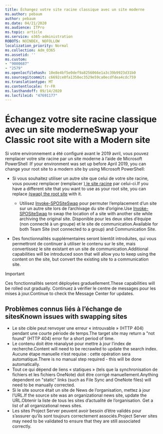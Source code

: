 ```yaml
---
title: Échangez votre site racine classique avec un site moderne
ms.author: pebaum
author: pebaum
ms.date: 04/21/2020
ms.audience: ITPro
ms.topic: article
ms.service: o365-administration
ROBOTS: NOINDEX, NOFOLLOW
localization_priority: Normal
ms.collection: Adm_O365
ms.assetid: ''
ms.custom:
- "9000687"
- "2579"
ms.openlocfilehash: 10e8e4bf5e0def9a8256066e1a3c39b9923d31b0
ms.sourcegitcommit: c6692ce0fa1358ec3529e59ca0ecdfdea4cdc759
ms.translationtype: MT
ms.contentlocale: fr-FR
ms.lasthandoff: 09/14/2020
ms.locfileid: "47691177"
---
```

# <a name="swap-your-classic-root-site-with-a-modern-site"></a><span data-ttu-id="691a5-102">Échangez votre site racine classique avec un site moderne</span><span class="sxs-lookup"><span data-stu-id="691a5-102">Swap your Classic root site with a Modern site</span></span>

<span data-ttu-id="691a5-103">Si votre environnement a été configuré avant le 2019 avril, vous pouvez remplacer votre site racine par un site moderne à l’aide de Microsoft PowerShell :</span><span class="sxs-lookup"><span data-stu-id="691a5-103">If your environment was set up before April 2019, you can change your root site to a modern site by using Microsoft PowerShell:</span></span>

- <span data-ttu-id="691a5-104">Si vous souhaitez utiliser un autre site que celui de votre site racine, vous pouvez remplacer (remplacer [) le site racine](https://docs.microsoft.com/sharepoint/modern-root-site) par celui-ci.</span><span class="sxs-lookup"><span data-stu-id="691a5-104">If you have a different site that you want to use as your root site, you can replace [(swap) the root site](https://docs.microsoft.com/sharepoint/modern-root-site) with it.</span></span> 
    - <span data-ttu-id="691a5-105">Utilisez [Invoke-SPOSiteSwap](https://docs.microsoft.com/powershell/module/sharepoint-online/invoke-spositeswap?view=sharepoint-ps) pour permuter l’emplacement d’un site sur un autre site lors de l’archivage du site d’origine.</span><span class="sxs-lookup"><span data-stu-id="691a5-105">Use [Invoke-SPOSiteSwap](https://docs.microsoft.com/powershell/module/sharepoint-online/invoke-spositeswap?view=sharepoint-ps) to swap the location of a site with another site while archiving the original site.</span></span> <span data-ttu-id="691a5-106">Disponible pour les deux sites d’équipe (non connecté à un groupe) et le site de communication.</span><span class="sxs-lookup"><span data-stu-id="691a5-106">Available for both Team Site (not connected to a group) and Communication Site.</span></span> 

- <span data-ttu-id="691a5-107">Des fonctionnalités supplémentaires seront bientôt introduites, qui vous permettront de continuer à utiliser le contenu sur le site, mais convertissez le site existant en un site de communication.</span><span class="sxs-lookup"><span data-stu-id="691a5-107">Additional capabilities will be introduced soon that will allow you to keep using the content on the site, but convert the existing site to a communication site.</span></span> 
>[!Important]
><span data-ttu-id="691a5-108">Ces fonctionnalités seront déployées graduellement.</span><span class="sxs-lookup"><span data-stu-id="691a5-108">These capabilities will be rolled out gradually.</span></span> <span data-ttu-id="691a5-109">Continuez à vérifier le centre de messages pour les mises à jour.</span><span class="sxs-lookup"><span data-stu-id="691a5-109">Continue to check the Message Center for updates.</span></span> 

## <a name="known-issues-with-swapping-sites"></a><span data-ttu-id="691a5-110">Problèmes connus liés à l’échange de sites</span><span class="sxs-lookup"><span data-stu-id="691a5-110">Known issues with swapping sites</span></span>

- <span data-ttu-id="691a5-111">Le site cible peut renvoyer une erreur « introuvable » (HTTP 404) pendant une courte période de temps.</span><span class="sxs-lookup"><span data-stu-id="691a5-111">The target site may return a "not found" (HTTP 404) error for a short period of time.</span></span>
- <span data-ttu-id="691a5-112">Le contenu doit être réanalysé pour mettre à jour l’index de recherche.</span><span class="sxs-lookup"><span data-stu-id="691a5-112">Content will need to be recrawled to update the search index.</span></span> <span data-ttu-id="691a5-113">Aucune étape manuelle n’est requise : cette opération sera automatique.</span><span class="sxs-lookup"><span data-stu-id="691a5-113">There is no manual step required - this will be done automatically.</span></span>
- <span data-ttu-id="691a5-114">Tout ce qui dépend de liens « statiques » (tels que la synchronisation de fichiers et les fichiers OneNote) doit être corrigé manuellement.</span><span class="sxs-lookup"><span data-stu-id="691a5-114">Anything dependent on "static" links (such as File Sync and OneNote files) will need to be manually corrected.</span></span>
- <span data-ttu-id="691a5-115">Si le site source était un site de News de l’organisation, mettez à jour l’URL.</span><span class="sxs-lookup"><span data-stu-id="691a5-115">If the source site was an organizational news site, update the URL.</span></span><span data-ttu-id="691a5-116">Obtenir la liste de tous les sites d’actualité de l’organisation.</span><span class="sxs-lookup"><span data-stu-id="691a5-116"> Get a list of all organizational news sites.</span></span>
- <span data-ttu-id="691a5-117">Les sites Project Server peuvent avoir besoin d’être validés pour s’assurer qu’ils sont toujours correctement associés.</span><span class="sxs-lookup"><span data-stu-id="691a5-117">Project Server sites may need to be validated to ensure that they are still associated correctly.</span></span>

